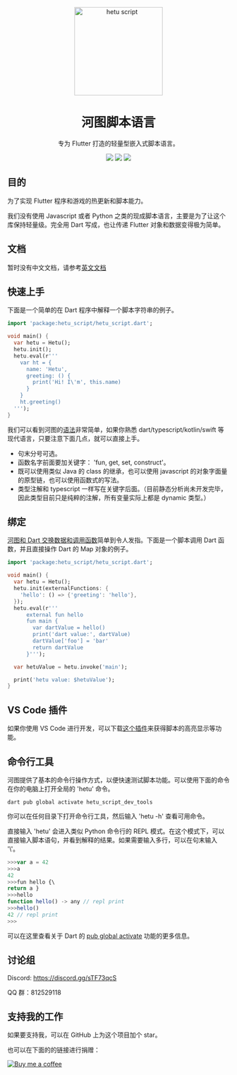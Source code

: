 <p align="center">
  <a href="https://hetu.dev">
    <img alt="hetu script" width="200px" src="https://hetu.dev/image/hetu-logo-large.png">
  </a>
  <h1 align="center">河图脚本语言</h1>
</p>

<p align="center">
专为 Flutter 打造的轻量型嵌入式脚本语言。
</p>

<p align="center">
  <a title="Pub" href="https://pub.dev/packages/hetu_script" ><img src="https://img.shields.io/pub/v/hetu_script" /></a>
  <a title="VSCode Extension" href="https://marketplace.visualstudio.com/items?itemName=hetu-script.hetuscript" ><img src="https://vsmarketplacebadge.apphb.com/version/hetu-script.hetuscript.svg" /></a>
  <a title="Discord" href="https://discord.gg/sTF73qcS" ><img src="https://img.shields.io/discord/829269197727989760" /></a>
</p>

## 目的

为了实现 Flutter 程序和游戏的热更新和脚本能力。

我们没有使用 Javascript 或者 Python 之类的现成脚本语言，主要是为了让这个库保持轻量级。完全用 Dart 写成，也让传递 Flutter 对象和数据变得极为简单。

## 文档

暂时没有中文文档，请参考[英文文档](https://hetu.dev/docs/en-US/)

## 快速上手

下面是一个简单的在 Dart 程序中解释一个脚本字符串的例子。

```dart
import 'package:hetu_script/hetu_script.dart';

void main() {
  var hetu = Hetu();
  hetu.init();
  hetu.eval(r'''
    var ht = {
      name: 'Hetu',
      greeting: () {
        print('Hi! I\'m', this.name)
      }
    }
    ht.greeting()
  ''');
}
```

我们可以看到河图的[语法](https://hetu.dev/docs/en-US/syntax/)非常简单，如果你熟悉 dart/typescript/kotlin/swift 等现代语言，只要注意下面几点，就可以直接上手。

- 句末分号可选。
- 函数名字前面要加关键字： 'fun, get, set, construct'。
- 既可以使用类似 Java 的 class 的继承，也可以使用 javascript 的对象字面量的原型链，也可以使用函数式的写法。
- 类型注解和 typescript 一样写在关键字后面。（目前静态分析尚未开发完毕，因此类型目前只是纯粹的注解，所有变量实际上都是 dynamic 类型。）

## 绑定

[河图和 Dart 交换数据和调用函数](https://hetu.dev/docs/en-US/binding/)简单到令人发指。下面是一个脚本调用 Dart 函数，并且直接操作 Dart 的 Map 对象的例子。

```dart
import 'package:hetu_script/hetu_script.dart';

void main() {
  var hetu = Hetu();
  hetu.init(externalFunctions: {
    'hello': () => {'greeting': 'hello'},
  });
  hetu.eval(r'''
      external fun hello
      fun main {
        var dartValue = hello()
        print('dart value:', dartValue)
        dartValue['foo'] = 'bar'
        return dartValue
      }''');

  var hetuValue = hetu.invoke('main');

  print('hetu value: $hetuValue');
}
```

## VS Code 插件

如果你使用 VS Code 进行开发，可以下载[这个插件](https://marketplace.visualstudio.com/items?itemName=hetu-script.hetuscript)来获得脚本的高亮显示等功能。

## 命令行工具

河图提供了基本的命令行操作方式，以便快速测试脚本功能。可以使用下面的命令在你的电脑上打开全局的 'hetu' 命令。

```
dart pub global activate hetu_script_dev_tools
```

你可以在任何目录下打开命令行工具，然后输入 'hetu -h' 查看可用命令。

直接输入 'hetu' 会进入类似 Python 命令行的 REPL 模式。在这个模式下，可以直接输入脚本语句，并看到解释的结果。如果需要输入多行，可以在句末输入 '\\'。

```typescript
>>>var a = 42
>>>a
42
>>>fun hello {\
return a }
>>>hello
function hello() -> any // repl print
>>>hello()
42 // repl print
>>>
```

可以在这里查看关于 Dart 的 [pub global activate](https://dart.dev/tools/pub/cmd/pub-global) 功能的更多信息。

## 讨论组

Discord: https://discord.gg/sTF73qcS

QQ 群：812529118

## 支持我的工作

如果要支持我，可以在 GitHub 上为这个项目加个 star。

也可以在下面的的链接进行捐赠：

[![Buy me a coffee](https://hetu.dev/image/buy_me_a_coffee_small.png)](https://www.buymeacoffee.com/chengfubeiming)
